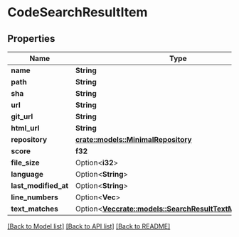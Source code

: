 # CodeSearchResultItem

## Properties

Name | Type | Description | Notes
------------ | ------------- | ------------- | -------------
**name** | **String** |  | 
**path** | **String** |  | 
**sha** | **String** |  | 
**url** | **String** |  | 
**git_url** | **String** |  | 
**html_url** | **String** |  | 
**repository** | [**crate::models::MinimalRepository**](minimal-repository.md) |  | 
**score** | **f32** |  | 
**file_size** | Option<**i32**> |  | [optional]
**language** | Option<**String**> |  | [optional]
**last_modified_at** | Option<**String**> |  | [optional]
**line_numbers** | Option<**Vec<String>**> |  | [optional]
**text_matches** | Option<[**Vec<crate::models::SearchResultTextMatchesInner>**](search_result_text_matches_inner.md)> |  | [optional]

[[Back to Model list]](../README.md#documentation-for-models) [[Back to API list]](../README.md#documentation-for-api-endpoints) [[Back to README]](../README.md)


